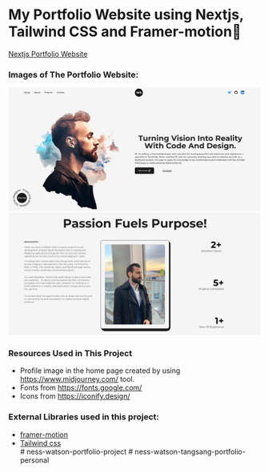 # My Portfolio Website using Nextjs, Tailwind CSS and Framer-motion🌟

[Nextjs Portfolio Website](https://darling-cupcake-0b1da6.netlify.app/)

### Images of The Portfolio Website:

![](public/images/readMe/screenshot-home.png)
<br />
![](public/images/readMe/screenshot-about.png)

### Resources Used in This Project

- Profile image in the home page created by using https://www.midjourney.com/ tool.
- Fonts from https://fonts.google.com/ <br />
- Icons from https://iconify.design/ <br />

### External Libraries used in this project:

- [framer-motion](https://www.framer.com/motion/) <br />
- [Tailwind css](https://tailwindcss.com/) <br />
#   n e s s - w a t s o n - p o r t f o l i o - p r o j e c t 
 
 # ness-watson-tangsang-portfolio-personal
